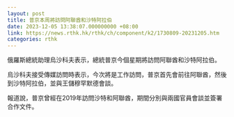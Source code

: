 ```yaml
---
layout: post
title: 普京本周將訪問阿聯酋和沙特阿拉伯
date: 2023-12-05 13:38:07.000000000 +08:00
link: https://news.rthk.hk/rthk/ch/component/k2/1730809-20231205.htm
categories: rthk
---
```


俄羅斯總統助理烏沙科夫表示，總統普京今個星期將訪問阿聯酋和沙特阿拉伯。

烏沙科夫接受傳媒訪問時表示，今次將是工作訪問，普京首先會前往阿聯酋，然後到沙特阿拉伯，並與王儲穆罕默德會談。

報道說，普京曾經在2019年訪問沙特和阿聯酋，期間分別與兩國官員會談並簽署合作文件。
